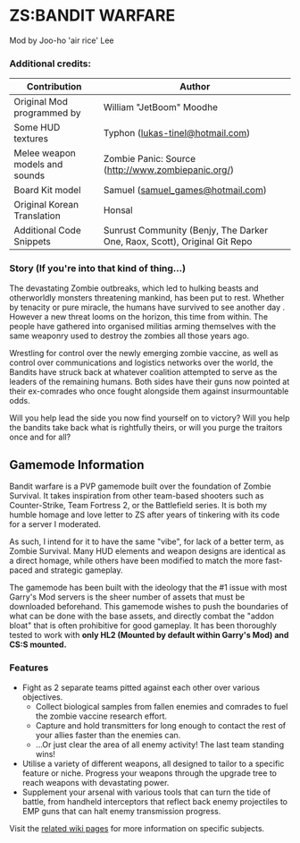 # ZS:BANDIT WARFARE

Mod by  Joo-ho 'air rice' Lee
### Additional credits:
| Contribution | Author |
|--|--|
| Original Mod programmed by  | William "JetBoom" Moodhe |
| Some HUD textures | Typhon (lukas-tinel@hotmail.com) |
| Melee weapon models and sounds |  Zombie Panic: Source (http://www.zombiepanic.org/) |
| Board Kit model |  Samuel (samuel_games@hotmail.com) |
| Original Korean Translation |  Honsal |
| Additional Code Snippets	  | Sunrust Community (Benjy, The Darker One, Raox, Scott), Original Git Repo |

### Story (If you're into that kind of thing...)
The devastating Zombie outbreaks, which led to hulking beasts and otherworldly monsters threatening mankind, has been put to rest. Whether by tenacity or pure miracle, the humans have survived to see another day
. However a new threat looms on the horizon, this time from within. The people have gathered into organised militias arming themselves with the same weaponry used to destroy the zombies all those years ago. 

Wrestling for control over the newly emerging zombie vaccine, as well as control over communications and logistics networks over the world, the Bandits have struck back at whatever coalition attempted to serve as the leaders of the remaining humans. Both sides have their guns now pointed at their ex-comrades who once fought alongside them against insurmountable odds. 

Will you help lead the side you now find yourself on to victory? Will you help the bandits take back what is rightfully theirs, or will you purge the traitors once and for all?

## Gamemode Information
Bandit warfare is a PVP gamemode built over the foundation of Zombie Survival. It takes inspiration from other team-based shooters such as Counter-Strike, Team Fortress 2, or the Battlefield series. It is both my humble homage and love letter to ZS after years of tinkering with its code for a server I moderated. 

As such, I intend for it to have the same "vibe", for lack of a better term, as Zombie Survival. Many HUD elements and weapon designs are identical as a direct homage, while others have been modified to match the more fast-paced and strategic gameplay.

The gamemode has been built with the ideology that the #1 issue with most Garry's Mod servers is the sheer number of assets that must be downloaded beforehand. This gamemode wishes to push the boundaries of what can be done with the base assets, and directly combat the "addon bloat" that is often prohibitive for good gameplay. It has been thoroughly tested to work with **only HL2 (Mounted by default within Garry's Mod) and CS:S mounted.**

### Features

 - Fight as 2 separate teams pitted against each other over various objectives.
     - Collect biological samples from fallen enemies and comrades to fuel the zombie vaccine research effort.
     - Capture and hold transmitters for long enough to contact the rest of your allies faster than the enemies can.
     - ...Or just clear the area of all enemy activity! The last team standing wins!
 - Utilise a variety of different weapons, all designed to tailor to a specific feature or niche. Progress your weapons through the upgrade tree to reach weapons with devastating power.
 - Supplement your arsenal with various tools that can turn the tide of battle, from handheld interceptors that reflect back enemy projectiles to EMP guns that can halt enemy transmission progress.

Visit the [related wiki pages](https://github.com/AirRice/zs_banditwarfare/wiki) for more information on specific subjects. 
